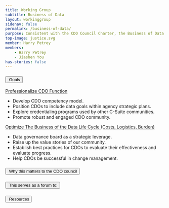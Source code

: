```yaml
---
title: Working Group
subtitle: Business of Data
layout: workinggroup
sidenav: false
permalink: /business-of-data/
purpose: Consistent with the CDO Council Charter, the Business of Data Working Group was created to establish best practices for Chief Data Officers (CDOs) to evaluate their effectiveness and monitor progress, providing guidance on indicators of success, and supporting CDOs in implementing successful change management strategies. Through these objectives, we aim to foster a data-driven culture that enhances decision-making, innovation, and organizational effectiveness.
top-image: justice.svg
member: Harry Petrey
members:
    - Harry Petrey
    - Jiashen You
has-stories: false
---
```


<h3 class="usa-accordion__heading"><button class="usa-accordion__button bg-accent-cool-lighter" aria-expanded="false" aria-controls="m-a1"><img src="{{site.baseurl}}/assets/images/icons/ribbon-outline.svg" class="workinggroup__accordion-icon" alt=""> Goals</button></h3>
<div id="m-a1" class="usa-accordion__content">
  <p><u>Professionalize CDO Function</u></p>
  <ul>
    <li>Develop CDO competency model.</li>
    <li>Position CDOs to include data goals within agency strategic plans.</li>
    <li>Explore credentialing programs used by other C-Suite communities.</li>
    <li>Promote robust and engaged CDO community.</li>
  </ul>
  <p><u>Optimize The Business of the Data Life Cycle (Costs, Logistics, Burden)</u></p>
  <ul>
    <li>Data governance board as a strategic leverage.</li>
    <li>Raise up the value stories of our community.</li>
    <li>Establish best practices for CDOs to evaluate their effectiveness and evaluate progress.</li>
    <li>Help CDOs be successful in change management.</li>
  </ul>
</div>

<h3 class="usa-accordion__heading"><button class="usa-accordion__button bg-accent-cool-lighter" aria-expanded="false" aria-controls="m-a2"><img src="{{site.baseurl}}/assets/images/icons/question-circle.svg" class="workinggroup__accordion-icon" alt=""> Why this matters to the CDO council</button></h3>
<div id="m-a2" class="usa-accordion__content">

</div>    

<h3 class="usa-accordion__heading"><button class="usa-accordion__button bg-accent-cool-lighter" aria-expanded="false" aria-controls="m-a3"><img src="{{site.baseurl}}/assets/images/icons/forum.svg" class="workinggroup__accordion-icon" alt=""> This serves as a forum to:</button></h3>
<div id="m-a3" class="usa-accordion__content">

</div>

<h3 class="usa-accordion__heading"><button class="usa-accordion__button bg-accent-cool-lighter" aria-expanded="false" aria-controls="m-a4" aria-label="Resources in Data Ethics"><img src="{{site.baseurl}}/assets/images/icons/network-2.svg" class="workinggroup__accordion-icon" alt=""> Resources</button></h3>
<div id="m-a4" class="usa-accordion__content">

</div>  